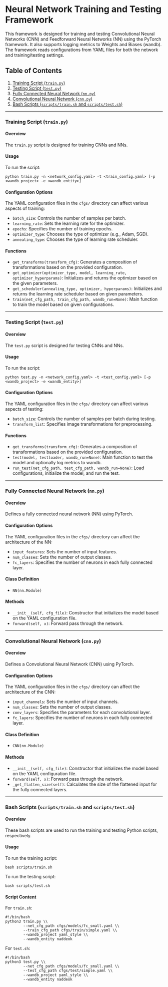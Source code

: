 
# Neural Network Training and Testing Framework

This framework is designed for training and testing Convolutional Neural Networks (CNN) and Feedforward Neural Networks (NN) using the PyTorch framework. It also supports logging metrics to Weights and Biases (wandb). The framework reads configurations from YAML files for both the network and training/testing settings.

## Table of Contents

1. [Training Script (`train.py`)](#training-script-trainpy)
2. [Testing Script (`test.py`)](#testing-script-testpy)
3. [Fully Connected Neural Network (`nn.py`)](#fully-connected-neural-network-nnpy)
4. [Convolutional Neural Network (`cnn.py`)](#convolutional-neural-network-cnnpy)
5. [Bash Scripts (`scripts/train.sh` and `scripts/test.sh`)](#bash-scripts-scriptstrainsh-and-scriptstestsh)

---

### Training Script (`train.py`)

#### Overview

The `train.py` script is designed for training CNNs and NNs. 

#### Usage

To run the script:

```
python train.py -n <network_config.yaml> -t <train_config.yaml> [-p <wandb_project> -e <wandb_entity>]
```

#### Configuration Options

The YAML configuration files in the `cfgs/` directory can affect various aspects of training:

- `batch_size`: Controls the number of samples per batch.
- `learning_rate`: Sets the learning rate for the optimizer.
- `epochs`: Specifies the number of training epochs.
- `optimizer_type`: Chooses the type of optimizer (e.g., Adam, SGD).
- `annealing_type`: Chooses the type of learning rate scheduler.

#### Functions

- `get_transforms(transform_cfg)`: Generates a composition of transformations based on the provided configuration.
- `get_optimizer(optimizer_type, model, learning_rate, optimizer_hyperparams)`: Initializes and returns the optimizer based on the given parameters.
- `get_scheduler(annealing_type, optimizer, hyperparams)`: Initializes and returns the learning rate scheduler based on given parameters.
- `train(net_cfg_path, train_cfg_path, wandb_run=None)`: Main function to train the model based on given configurations.

---

### Testing Script (`test.py`)

#### Overview

The `test.py` script is designed for testing CNNs and NNs.

#### Usage

To run the script:

```
python test.py -n <network_config.yaml> -t <test_config.yaml> [-p <wandb_project> -e <wandb_entity>]
```

#### Configuration Options

The YAML configuration files in the `cfgs/` directory can affect various aspects of testing:

- `batch_size`: Controls the number of samples per batch during testing.
- `transform_list`: Specifies image transformations for preprocessing.

#### Functions

- `get_transforms(transform_cfg)`: Generates a composition of transformations based on the provided configuration.
- `test(model, testloader, wandb_run=None)`: Main function to test the model and optionally log metrics to wandb.
- `run_test(net_cfg_path, test_cfg_path, wandb_run=None)`: Load configurations, initialize the model, and run the test.

---

### Fully Connected Neural Network (`nn.py`)

#### Overview

Defines a fully connected neural network (NN) using PyTorch.

#### Configuration Options

The YAML configuration files in the `cfgs/` directory can affect the architecture of the NN:

- `input_features`: Sets the number of input features.
- `num_classes`: Sets the number of output classes.
- `fc_layers`: Specifies the number of neurons in each fully connected layer.

#### Class Definition

- `NN(nn.Module)`

#### Methods

- `__init__(self, cfg_file)`: Constructor that initializes the model based on the YAML configuration file.
- `forward(self, x)`: Forward pass through the network.

---

### Convolutional Neural Network (`cnn.py`)

#### Overview

Defines a Convolutional Neural Network (CNN) using PyTorch.

#### Configuration Options

The YAML configuration files in the `cfgs/` directory can affect the architecture of the CNN:

- `input_channels`: Sets the number of input channels.
- `num_classes`: Sets the number of output classes.
- `conv_layers`: Specifies the parameters for each convolutional layer.
- `fc_layers`: Specifies the number of neurons in each fully connected layer.

#### Class Definition

- `CNN(nn.Module)`

#### Methods

- `__init__(self, cfg_file)`: Constructor that initializes the model based on the YAML configuration file.
- `forward(self, x)`: Forward pass through the network.
- `_get_flatten_size(self)`: Calculates the size of the flattened input for the fully connected layers.

---

### Bash Scripts (`scripts/train.sh` and `scripts/test.sh`)

#### Overview

These bash scripts are used to run the training and testing Python scripts, respectively.

#### Usage

To run the training script:

```
bash scripts/train.sh
```

To run the testing script:

```
bash scripts/test.sh
```

#### Script Content

For `train.sh`:

```
#!/bin/bash
python3 train.py \\
        --net_cfg_path cfgs/models/fc_small.yaml \\
        --train_cfg_path cfgs/train/simple.yaml \\
        --wandb_project yaml_style \\
        --wandb_entity naddeok
```

For `test.sh`:

```
#!/bin/bash
python3 test.py \\
        --net_cfg_path cfgs/models/fc_small.yaml \\
        --test_cfg_path cfgs/test/simple.yaml \\
        --wandb_project yaml_style \\
        --wandb_entity naddeok
```